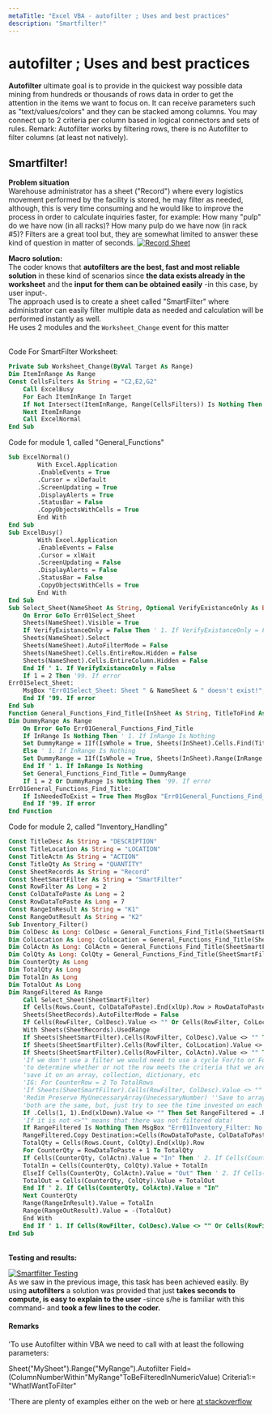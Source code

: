 ```yaml
---
metaTitle: "Excel VBA - autofilter ; Uses and best practices"
description: "Smartfilter!"
---
```


# autofilter ; Uses and best practices


****Autofilter**** ultimate goal is to provide in the quickest way possible data mining from hundreds or thousands of rows data in order to get the attention in the items we want to focus on. It can receive parameters such as "text/values/colors" and they can be stacked among columns. You may connect up to 2 criteria per column based in logical connectors and sets of rules. Remark: Autofilter works by filtering rows, there is no Autofilter to filter columns (at least not natively).



## Smartfilter!


****Problem situation****
<br>Warehouse administrator has a sheet ("Record") where every logistics movement performed by the facility is stored, he may filter as needed, although, this is very time consuming and he would like to improve the process in order to calculate inquiries faster, for example: How many "pulp" do we have now (in all racks)? How many pulp do we have now (in rack #5)? Filters are a great tool but, they are somewhat limited to answer these kind of question in matter of seconds.
[<img src="https://i.stack.imgur.com/cob3v.png" alt="Record Sheet" />](https://i.stack.imgur.com/cob3v.png)

****Macro solution:****
<br>The coder knows that ****autofilters are the best, fast and most reliable solution**** in these kind of scenarios since ****the data exists already in the worksheet**** and the ****input for them can be obtained easily**** -in this case, by user input-.
<br>The approach used is to create a sheet called "SmartFilter" where administrator can
easily filter multiple data as needed and calculation will be performed instantly as well.
<br>He uses 2 modules and the `Worksheet_Change` event for this matter

<br>Code For SmartFilter Worksheet:

```vb
Private Sub Worksheet_Change(ByVal Target As Range)
Dim ItemInRange As Range
Const CellsFilters As String = "C2,E2,G2"
    Call ExcelBusy
    For Each ItemInRange In Target
    If Not Intersect(ItemInRange, Range(CellsFilters)) Is Nothing Then Call Inventory_Filter
    Next ItemInRange
    Call ExcelNormal
End Sub

```

Code for module 1, called "General_Functions"

```vb
Sub ExcelNormal()
        With Excel.Application
        .EnableEvents = True
        .Cursor = xlDefault
        .ScreenUpdating = True
        .DisplayAlerts = True
        .StatusBar = False
        .CopyObjectsWithCells = True
        End With
End Sub
Sub ExcelBusy()
        With Excel.Application
        .EnableEvents = False
        .Cursor = xlWait
        .ScreenUpdating = False
        .DisplayAlerts = False
        .StatusBar = False
        .CopyObjectsWithCells = True
        End With
End Sub
Sub Select_Sheet(NameSheet As String, Optional VerifyExistanceOnly As Boolean)
    On Error GoTo Err01Select_Sheet
    Sheets(NameSheet).Visible = True
    If VerifyExistanceOnly = False Then ' 1. If VerifyExistanceOnly = False
    Sheets(NameSheet).Select
    Sheets(NameSheet).AutoFilterMode = False
    Sheets(NameSheet).Cells.EntireRow.Hidden = False
    Sheets(NameSheet).Cells.EntireColumn.Hidden = False
    End If ' 1. If VerifyExistanceOnly = False
    If 1 = 2 Then '99. If error
Err01Select_Sheet:
    MsgBox "Err01Select_Sheet: Sheet " & NameSheet & " doesn't exist!", vbCritical: Call ExcelNormal: On Error GoTo -1: End
    End If '99. If error
End Sub
Function General_Functions_Find_Title(InSheet As String, TitleToFind As String, Optional InRange As Range, Optional IsNeededToExist As Boolean, Optional IsWhole As Boolean) As Range
Dim DummyRange As Range
    On Error GoTo Err01General_Functions_Find_Title
    If InRange Is Nothing Then ' 1. If InRange Is Nothing
    Set DummyRange = IIf(IsWhole = True, Sheets(InSheet).Cells.Find(TitleToFind, LookAt:=xlWhole), Sheets(InSheet).Cells.Find(TitleToFind, LookAt:=xlPart))
    Else ' 1. If InRange Is Nothing
    Set DummyRange = IIf(IsWhole = True, Sheets(InSheet).Range(InRange.Address).Find(TitleToFind, LookAt:=xlWhole), Sheets(InSheet).Range(InRange.Address).Find(TitleToFind, LookAt:=xlPart))
    End If ' 1. If InRange Is Nothing
    Set General_Functions_Find_Title = DummyRange
    If 1 = 2 Or DummyRange Is Nothing Then '99. If error
Err01General_Functions_Find_Title:
    If IsNeededToExist = True Then MsgBox "Err01General_Functions_Find_Title: Ttile '" & TitleToFind & "' was not found in sheet '" & InSheet & "'", vbCritical: Call ExcelNormal: On Error GoTo -1: End
    End If '99. If error
End Function

```

Code for module 2, called "Inventory_Handling"

```vb
Const TitleDesc As String = "DESCRIPTION"
Const TitleLocation As String = "LOCATION"
Const TitleActn As String = "ACTION"
Const TitleQty As String = "QUANTITY"
Const SheetRecords As String = "Record"
Const SheetSmartFilter As String = "SmartFilter"
Const RowFilter As Long = 2
Const ColDataToPaste As Long = 2
Const RowDataToPaste As Long = 7
Const RangeInResult As String = "K1"
Const RangeOutResult As String = "K2"
Sub Inventory_Filter()
Dim ColDesc As Long: ColDesc = General_Functions_Find_Title(SheetSmartFilter, TitleDesc, IsNeededToExist:=True, IsWhole:=True).Column
Dim ColLocation As Long: ColLocation = General_Functions_Find_Title(SheetSmartFilter, TitleLocation, IsNeededToExist:=True, IsWhole:=True).Column
Dim ColActn As Long: ColActn = General_Functions_Find_Title(SheetSmartFilter, TitleActn, IsNeededToExist:=True, IsWhole:=True).Column
Dim ColQty As Long: ColQty = General_Functions_Find_Title(SheetSmartFilter, TitleQty, IsNeededToExist:=True, IsWhole:=True).Column
Dim CounterQty As Long
Dim TotalQty As Long
Dim TotalIn As Long
Dim TotalOut As Long
Dim RangeFiltered As Range
    Call Select_Sheet(SheetSmartFilter)
    If Cells(Rows.Count, ColDataToPaste).End(xlUp).Row > RowDataToPaste - 1 Then Rows(RowDataToPaste & ":" & Cells(Rows.Count, "B").End(xlUp).Row).Delete
    Sheets(SheetRecords).AutoFilterMode = False
    If Cells(RowFilter, ColDesc).Value <> "" Or Cells(RowFilter, ColLocation).Value <> "" Or Cells(RowFilter, ColActn).Value <> "" Then ' 1. If Cells(RowFilter, ColDesc).Value <> "" Or Cells(RowFilter, ColLocation).Value <> "" Or Cells(RowFilter, ColActn).Value <> ""
    With Sheets(SheetRecords).UsedRange
    If Sheets(SheetSmartFilter).Cells(RowFilter, ColDesc).Value <> "" Then .AutoFilter Field:=General_Functions_Find_Title(SheetRecords, TitleDesc, IsNeededToExist:=True, IsWhole:=True).Column, Criteria1:=Sheets(SheetSmartFilter).Cells(RowFilter, ColDesc).Value
    If Sheets(SheetSmartFilter).Cells(RowFilter, ColLocation).Value <> "" Then .AutoFilter Field:=General_Functions_Find_Title(SheetRecords, TitleLocation, IsNeededToExist:=True, IsWhole:=True).Column, Criteria1:=Sheets(SheetSmartFilter).Cells(RowFilter, ColLocation).Value
    If Sheets(SheetSmartFilter).Cells(RowFilter, ColActn).Value <> "" Then .AutoFilter Field:=General_Functions_Find_Title(SheetRecords, TitleActn, IsNeededToExist:=True, IsWhole:=True).Column, Criteria1:=Sheets(SheetSmartFilter).Cells(RowFilter, ColActn).Value
    'If we don't use a filter we would need to use a cycle For/to or For/Each Cell in range
    'to determine whether or not the row meets the criteria that we are looking and then
    'save it on an array, collection, dictionary, etc
    'IG: For CounterRow = 2 To TotalRows
    'If Sheets(SheetSmartFilter).Cells(RowFilter, ColDesc).Value <> "" and Sheets(SheetRecords).cells(CounterRow,ColDescInRecords).Value= Sheets(SheetSmartFilter).Cells(RowFilter, ColDesc).Value then
    'Redim Preserve MyUnecessaryArray(UnecessaryNumber) ''Save to array: (UnecessaryNumber)=MyUnecessaryArray. Or in a dictionary, etc. At the end, we would transpose this values into the sheet, at the end
    'both are the same, but, just try to see the time invested on each logic.
    If .Cells(1, 1).End(xlDown).Value <> "" Then Set RangeFiltered = .Rows("2:" & Sheets(SheetRecords).Cells(Rows.Count, "A").End(xlUp).Row).SpecialCells(xlCellTypeVisible)
    'If it is not <>"" means that there was not filtered data!
    If RangeFiltered Is Nothing Then MsgBox "Err01Inventory_Filter: No data was found with the given criteria!", vbCritical: Call ExcelNormal: End
    RangeFiltered.Copy Destination:=Cells(RowDataToPaste, ColDataToPaste)
    TotalQty = Cells(Rows.Count, ColQty).End(xlUp).Row
    For CounterQty = RowDataToPaste + 1 To TotalQty
    If Cells(CounterQty, ColActn).Value = "In" Then ' 2. If Cells(CounterQty, ColActn).Value = "In"
    TotalIn = Cells(CounterQty, ColQty).Value + TotalIn
    ElseIf Cells(CounterQty, ColActn).Value = "Out" Then ' 2. If Cells(CounterQty, ColActn).Value = "In"
    TotalOut = Cells(CounterQty, ColQty).Value + TotalOut
    End If ' 2. If Cells(CounterQty, ColActn).Value = "In"
    Next CounterQty
    Range(RangeInResult).Value = TotalIn
    Range(RangeOutResult).Value = -(TotalOut)
    End With
    End If ' 1. If Cells(RowFilter, ColDesc).Value <> "" Or Cells(RowFilter, ColLocation).Value <> "" Or Cells(RowFilter, ColActn).Value <> ""
End Sub

```

<br>****Testing and results:****

[<img src="https://i.stack.imgur.com/v9jnz.gif" alt="Smartfilter Testing" />](https://i.stack.imgur.com/v9jnz.gif)
<br>As we saw in the previous image, this task has been achieved easily. By using ****autofilters**** a solution was provided that just ****takes seconds to compute, is easy to explain to the user**** -since s/he is familiar with this command- and ****took a few lines to the coder.****



#### Remarks


'To use Autofilter within VBA we need to call with at least the following parameters:

Sheet("MySheet").Range("MyRange").Autofilter Field=(ColumnNumberWithin"MyRange"ToBeFilteredInNumericValue) Criteria1:= "WhatIWantToFilter"

'There are plenty of examples either on the web or here [at stackoverflow](http://stackoverflow.com/questions/28575754/filter-out-multiple-criteria-using-excel-vba)

